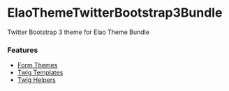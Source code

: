 ElaoThemeTwitterBootstrap3Bundle
================================

Twitter Bootstrap 3 theme for Elao Theme Bundle

### Features

* [Form Themes](Resources/doc/form_themes.md)
* [Twig Templates](Resources/doc/twig_templates.md)
* [Twig Helpers](Resources/doc/twig_helpers.md)

